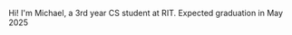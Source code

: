 Hi! I'm Michael, a 3rd year CS student at RIT.
Expected graduation in May 2025

<!---
mjb7036/mjb7036 is a ✨ special ✨ repository because its `README.md` (this file) appears on your GitHub profile.
You can click the Preview link to take a look at your changes.
--->
